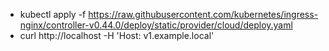 * kubectl apply -f https://raw.githubusercontent.com/kubernetes/ingress-nginx/controller-v0.44.0/deploy/static/provider/cloud/deploy.yaml
* curl http://localhost -H 'Host: v1.example.local'